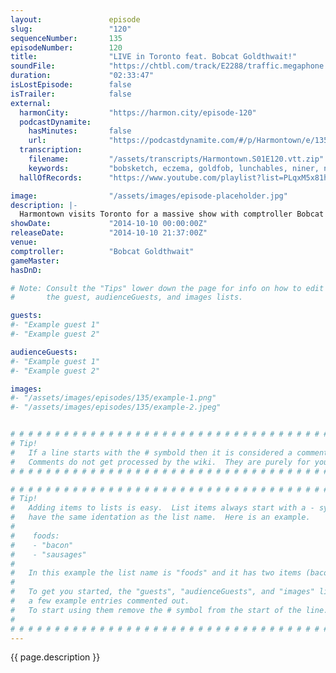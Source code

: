 ```yaml
---
layout:               episode
slug:                 "120"
sequenceNumber:       135
episodeNumber:        120
title:                "LIVE in Toronto feat. Bobcat Goldthwait!"
soundFile:            "https://chtbl.com/track/E2288/traffic.megaphone.fm/STA8667367468.mp3?updated=1561579748"
duration:             "02:33:47"
isLostEpisode:        false
isTrailer:            false
external:
  harmonCity:         "https://harmon.city/episode-120"
  podcastDynamite:
    hasMinutes:       false
    url:              "https://podcastdynamite.com/#/p/Harmontown/e/135/120"
  transcription:
    filename:         "/assets/transcripts/Harmontown.S01E120.vtt.zip"
    keywords:         "bobsketch, eczema, goldfob, lunchables, niner, nuit, dodo, transgenderism, tango, blanche, earthshine, physiology, hazing, jillian, rebooting, snowmobile, jenner, horse-drawn, wee-wee, papa, diggity, jocks, bodyguard, spizzbulb, thailand"
  hallOfRecords:      "https://www.youtube.com/playlist?list=PLqxM5x81hNOa2cZLogkhPavP4POXwGCR1"

image:                "/assets/images/episode-placeholder.jpg"
description: |-
  Harmontown visits Toronto for a massive show with comptroller Bobcat Goldthwait! Later, our friend Jane comes on stage to talk transgenderism.
showDate:             "2014-10-10 00:00:00Z"
releaseDate:          "2014-10-10 21:37:00Z"
venue:                
comptroller:          "Bobcat Goldthwait"
gameMaster:           
hasDnD:               

# Note: Consult the "Tips" lower down the page for info on how to edit
#       the guest, audienceGuests, and images lists.

guests:
#- "Example guest 1"
#- "Example guest 2"

audienceGuests:
#- "Example guest 1"
#- "Example guest 2"

images:
#- "/assets/images/episodes/135/example-1.png"
#- "/assets/images/episodes/135/example-2.jpeg"


# # # # # # # # # # # # # # # # # # # # # # # # # # # # # # # # # # # # # # # # # # # # #
# Tip!
#   If a line starts with the # symbold then it is considered a comment.
#   Comments do not get processed by the wiki.  They are purely for your information.
# # # # # # # # # # # # # # # # # # # # # # # # # # # # # # # # # # # # # # # # # # # # #

# # # # # # # # # # # # # # # # # # # # # # # # # # # # # # # # # # # # # # # # # # # # #
# Tip!
#   Adding items to lists is easy.  List items always start with a - symbol and have
#   have the same identation as the list name.  Here is an example.
#
#    foods:
#    - "bacon"
#    - "sausages"
#
#   In this example the list name is "foods" and it has two items (bacon, and sausages).
#
#   To get you started, the "guests", "audienceGuests", and "images" lists below have
#   a few example entries commented out.
#   To start using them remove the # symbol from the start of the line.
#
# # # # # # # # # # # # # # # # # # # # # # # # # # # # # # # # # # # # # # # # # # # # #
---
```


<!-- The episode description will be rendered here -->
{{ page.description }}

<!-- Add your content BELOW here -->
<!-- vvvvvvvvvvvvvvvvvvvvvvvvvvv -->




<!-- ^^^^^^^^^^^^^^^^^^^^^^^^^^^ -->
<!-- Add your content ABOVE here -->

<!-- The episode gallery will be rendered here -->